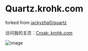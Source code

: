 # Quartz.krohk.com

forked from [jackyzha0/quartz](https://github.com/jackyzha0/quartz)


访问我的主页：[Croak: krohk.com](https://krohk.com)

![image](https://user-images.githubusercontent.com/10447318/215308301-f2d22052-5116-4c21-9ed1-12a9fa8ea680.png)
